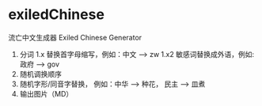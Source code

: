 # exiledChinese
流亡中文生成器 Exiled Chinese Generator
1. 分词
1.x 替换首字母缩写，例如：中文 --> zw
1.x2 敏感词替换成外语，例如: 政府 --> gov
2. 随机调换顺序
3. 随机字形/同音字替换， 例如：中华 --> 种花， 民主 --> 皿煮
4. 输出图片（MD）
